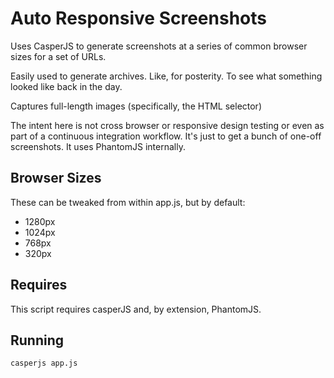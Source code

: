 # Auto Responsive Screenshots

Uses CasperJS to generate screenshots at a series of common browser sizes for a set of URLs.

Easily used to generate archives. Like, for posterity. To see what something looked like back in the day.

Captures full-length images (specifically, the HTML selector)

The intent here is not cross browser or responsive design testing or even as part of a continuous integration workflow. It's just to get a bunch of one-off screenshots. It uses PhantomJS internally.

## Browser Sizes
These can be tweaked from within app.js, but by default:
* 1280px
* 1024px
* 768px
* 320px

## Requires
This script requires casperJS and, by extension, PhantomJS.

## Running
`casperjs app.js`